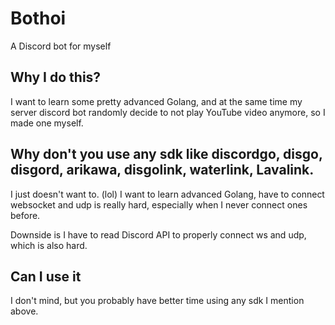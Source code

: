 # Bothoi

A Discord bot for myself

## Why I do this?

I want to learn some pretty advanced Golang,
and at the same time my server discord bot randomly decide to not play YouTube video anymore,
so I made one myself.

## Why don't you use any sdk like discordgo, disgo, disgord, arikawa, disgolink, waterlink, Lavalink.

I just doesn't want to. (lol) I want to learn advanced Golang,
have to connect websocket and udp is really hard, especially when I never connect ones before.

Downside is I have to read Discord API to properly connect ws and udp, which is also hard.


## Can I use it

I don't mind, but you probably have better time using any sdk I mention above.